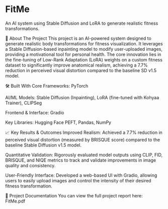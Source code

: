 # FitMe
An AI system using Stable Diffusion and LoRA to generate realistic fitness transformations.

📖 About The Project
This project is an AI-powered system designed to generate realistic body transformations for fitness visualization. It leverages a Stable Diffusion-based inpainting model to modify user-uploaded images, providing a motivational tool for personal health. The core innovation lies in the fine-tuning of Low-Rank Adaptation (LoRA) weights on a custom fitness dataset to significantly improve anatomical realism, achieving a 7.7% reduction in perceived visual distortion compared to the baseline SD v1.5 model.

🛠️ Built With
Core Frameworks: PyTorch

AI/ML Models: Stable Diffusion (Inpainting), LoRA (fine-tuned with Kohyaa Trainer), CLIPSeg

Frontend & Interface: Gradio

Key Libraries: Hugging Face PEFT, Pandas, NumPy

📈 Key Results & Outcomes
Improved Realism: Achieved a 7.7% reduction in perceived visual distortion (measured by BRISQUE score) compared to the baseline Stable Diffusion v1.5 model.

Quantitative Validation: Rigorously evaluated model outputs using CLIP, FID, BRISQUE, and NIQE metrics to track and validate improvements in image quality and consistency.

User-Friendly Interface: Developed a web-based UI with Gradio, allowing users to easily upload images and control the intensity of their desired fitness transformation.

📄 Project Documentation
You can view the full project report here:
FitMe.pdf
